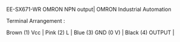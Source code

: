 EE-SX671-WR OMRON NPN output| OMRON Industrial Automation

Terminal Arrangement :

Brown (1) Vcc |
Pink (2) L |
Blue (3) GND (0 V) |
Black (4) OUTPUT |


